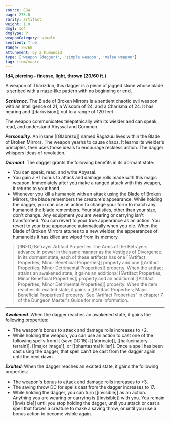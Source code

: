 ```yaml
---
source: EGW
page: 275.0
rarity: artifact
weight: 1.0
dmg1: 1d4
dmgType: P
weaponCategory: simple
sentient: True
range: 20/60
attunement: by a humanoid
type: ['weapon (dagger)', 'simple weapon', 'melee weapon']
tag: item/magic
---
```


**1d4, piercing - finesse, light, thrown (20/60 ft.)**

A weapon of Tharizdun, this dagger is a piece of jagged stone whose blade is scribed with a maze-like pattern with no beginning or end.

**_Sentience_**. The Blade of Broken Mirrors is a sentient chaotic evil weapon with an Intelligence of 21, a Wisdom of 24, and a Charisma of 24. It has hearing and [[darkvision]] out to a range of 120 feet.

The weapon communicates telepathically with its wielder and can speak, read, and understand Abyssal and Common.

**_Personality_**. An insane [[Glabrezu]] named Ragazuu lives within the Blade of Broken Mirrors. The weapon yearns to cause chaos. It learns its wielder's principles, then uses those ideals to encourage reckless action. The dagger whispers ideas of revolution.

**_Dormant_**. The dagger grants the following benefits in its dormant state:

- You can speak, read, and write Abyssal.
- You gain a +1 bonus to attack and damage rolls made with this magic weapon. Immediately after you make a ranged attack with this weapon, it returns to your hand.
- Whenever you kill a humanoid with an attack using the Blade of Broken Mirrors, the blade remembers the creature's appearance. While holding the dagger, you can use an action to change your form to match any humanoid the blade remembers. Your statistics, other than your size, don't change. Any equipment you are wearing or carrying isn't transformed. You can revert to your true appearance as an action. You revert to your true appearance automatically when you die. When the Blade of Broken Mirrors attunes to a new wielder, the appearances of humanoids it has killed are wiped from its memory.


> [!INFO] Betrayer Artifact Properties
>The Arms of the Betrayers advance in power in the same manner as the Vestiges of Divergence. In its dormant state, each of these artifacts has one [[Artifact Properties; Minor Beneficial Properties]] property and one [[Artifact Properties; Minor Detrimental Properties]] property. When the artifact attains an awakened state, it gains an additional [[Artifact Properties; Minor Beneficial Properties]] property and an additional [[Artifact Properties; Minor Detrimental Properties]] property. When the item reaches its exalted state, it gains a [[Artifact Properties; Major Beneficial Properties]] property. See "Artifact Properties" in chapter 7 of the Dungeon Master's Guide for more information.

---

**_Awakened_**. When the dagger reaches an awakened state, it gains the following properties:

- The weapon's bonus to attack and damage rolls increases to +2.
- While holding the weapon, you can use an action to cast one of the following spells from it (save DC 15): [[fabricate]], [[hallucinatory terrain]], [[major image]], or [[phantasmal killer]]. Once a spell has been cast using the dagger, that spell can't be cast from the dagger again until the next dawn.

**_Exalted_**. When the dagger reaches an exalted state, it gains the following properties:

- The weapon's bonus to attack and damage rolls increases to +3.
- The saving throw DC for spells cast from the dagger increases to 17.
- While holding the dagger, you can turn [[invisible]] as an action. Anything you are wearing or carrying is [[invisible]] with you. You remain [[invisible]] until you stop holding the dagger, until you attack or cast a spell that forces a creature to make a saving throw, or until you use a bonus action to become visible again.


